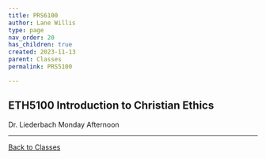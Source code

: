 ```yaml
---
title: PRS6100
author: Lane Willis
type: page
nav_order: 20
has_children: true
created: 2023-11-13
parent: Classes
permalink: PRS5100

---
```


## ETH5100 Introduction to Christian Ethics

Dr. Liederbach
Monday Afternoon

---

[Back to Classes](/classes/classes.html)